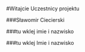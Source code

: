 #Witajcie Uczestnicy projektu

###Sławomir Ciecierski

###tu wklej imie i nazwisko

###tu wklej Imie i nazwisko

